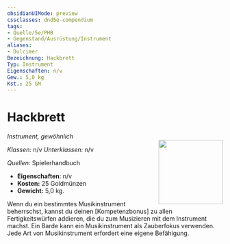 ```yaml
---
obsidianUIMode: preview
cssclasses: dnd5e-compendium
tags:
- Quelle/5e/PHB
- Gegenstand/Ausrüstung/Instrument
aliases: 
- Dulcimer
Bezeichnung: Hackbrett
Typ: Instrument
Eigenschaften: n/v
Gew.: 5,0 kg
Kst.: 25 GM
---
```

# Hackbrett
*Instrument, gewöhnlich*  
<img src="Symbolik/Gegenstände.webp" align="right" width="150">

_Klassen:_ n/v 
_Unterklassen:_  n/v

_Quellen:_ Spielerhandbuch

- **Eigenschaften**: n/v
- **Kosten:** 25 Goldmünzen
- **Gewicht:** 5,0 kg.

Wenn du ein bestimmtes Musikinstrument beherrschst, kannst du deinen [Kompetenzbonus] zu allen Fertigkeitswürfen addieren, die du zum Musizieren mit dem Instrument machst. Ein Barde kann ein Musikinstrument als Zauberfokus verwenden. Jede Art von Musikinstrument erfordert eine eigene Befähigung.